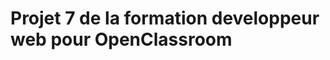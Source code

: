 <h1>Projet 7 de la formation developpeur web pour OpenClassroom<h1>
<img src="Groupomania_Logos/icon-left-font-monochrome-black.png>